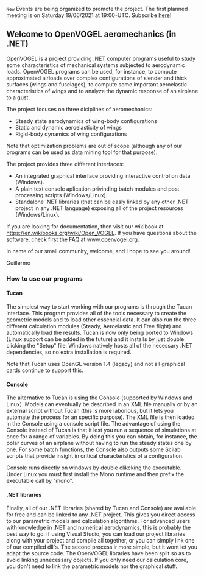 `New` Events are being organized to promote the project. The first planned meeting is on Saturday 19/06/2021 at 19:00-UTC. Subscribe [here](https://www.openvogel.org/main/Events)!

## Welcome to OpenVOGEL aeromechanics (in .NET)
OpenVOGEL is a project providing .NET computer programs useful to study some characteristics of mechanical systems subjected to aerodynamic loads. OpenVOGEL programs can be used, for instance, to compute approximated airloads over complex configurations of slender and thick surfaces (wings and fuselages), to compute some important aeroelastic characteristics of wings and to analyze the dynamic response of an airplane to a gust.

The project focuses on three diciplines of aeromechanics:

* Steady state aerodynamics of wing-body configurations
* Static and dynamic aeroelasticity of wings
* Rigid-body dynamics of wing configurations

Note that optimization problems are out of scope (although any of our programs can be used as data mining tool for that purpose).

The project provides three different interfaces:

* An integrated graphical interface providing interactive control on data (Windows).
* A plain text console aplication privinding batch modules and post processing scripts (Windows/Linux).
* Standalone .NET libraries (that can be easly linked by any other .NET project in any .NET language) exposing all of the project resources (Windows/Linux).

If you are looking for documentation, then visit our wikibook at https://en.wikibooks.org/wiki/Open_VOGEL.
If you have questions about the software, check first the FAQ at www.openvogel.org.

In name of our small community, welcome, and I hope to see you around!

Guillermo

### How to use our programs

#### Tucan
The simplest way to start working with our programs is through the Tucan interface. This program provides all of the tools necessary to create the geometric models and to load other essencial data. It can also run the three different calculation modules (Steady, Aeroelastic and Free flight) and automatically load the results. Tucan is now only being ported to Windows (Linux support can be added in the future) and it installs by just double clicking the "Setup" file. Windows natively hosts all of the necessary .NET dependencies, so no extra installation is required. 

Note that Tucan uses OpenGL version 1.4 (legacy) and not all graphical cards continue to support this.

#### Console
The alternative to Tucan is using the Console (supported by Windows and Linux). Models can eventually be described in an XML file manually or by an external script without Tucan (this is more laborious, but it lets you automate the process for an specific purpose). The XML file is then loaded in the Console using a console script file.
The advantage of using the Console instead of Tucan is that it lest you run a sequence of simulations at once for a range of variables. By doing this you can obtain, for instance, the polar curves of an airplane without having to run the steady states one by one.
For some batch functions, the Console also outputs some Scilab scripts that provide insight in critical characteristics of a configuration.

Console runs directly on windows by double clikcking the executable. Under Linux you must first install the Mono runtime and then prefix the executable call by "mono".

#### .NET libraries
Finally, all of our .NET libraries (shared by Tucan and Console) are available for free and can be linked to any .NET project. This gives you direct access to our parametric models and calculation algorithms. For advanced users with knowledge in .NET and numerical aerodynamics, this is probably the best way to go.
If using Visual Studio, you can load our project libraries along with your project and compile all together, or you can simply link one of our compiled dll's. The second process ir more simple, but it wont let you adapt the source code.
The OpenVOGEL libraries have been split so as to avoid linking unnecessary objects. If you only need our calculation core, you don't need to link the parametric models nor the graphical stuff.
